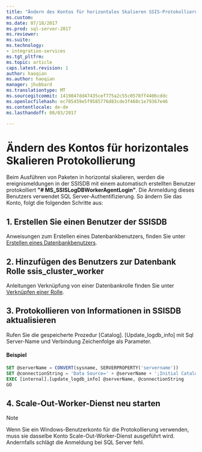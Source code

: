 ```yaml
---
title: "Ändern des Kontos für horizontales Skalieren SSIS-Protokollierung | Microsoft Docs"
ms.custom: 
ms.date: 07/18/2017
ms.prod: sql-server-2017
ms.reviewer: 
ms.suite: 
ms.technology:
- integration-services
ms.tgt_pltfrm: 
ms.topic: article
caps.latest.revision: 1
author: haoqian
ms.author: haoqian
manager: jhubbard
ms.translationtype: MT
ms.sourcegitcommit: 1419847dd47435cef775a2c55c0578ff4406cddc
ms.openlocfilehash: ec785459e5f9585776d83cde3f460c1e79367e46
ms.contentlocale: de-de
ms.lasthandoff: 08/03/2017

---
```

# <a name="change-the-account-for-scale-out-logging"></a>Ändern des Kontos für horizontales Skalieren Protokollierung
Beim Ausführen von Paketen in horizontal skalieren, werden die ereignismeldungen in der SSISDB mit einem automatisch erstellten Benutzer protokolliert **"# MS_SSISLogDBWorkerAgentLogin"**. Die Anmeldung dieses Benutzers verwendet SQL Server-Authentifizierung. So ändern Sie das Konto, folgt die folgenden Schritte aus:

## <a name="1-create-a-user-of-ssisdb"></a>1. Erstellen Sie einen Benutzer der SSISDB
Anweisungen zum Erstellen eines Datenbankbenutzers, finden Sie unter [Erstellen eines Datenbankbenutzers](../../relational-databases/security/authentication-access/create-a-database-user.md).

## <a name="2-add-the-user-to-database-role-ssisclusterworker"></a>2. Hinzufügen des Benutzers zur Datenbank Rolle ssis_cluster_worker

Anleitungen Verknüpfung von einer Datenbankrolle finden Sie unter [Verknüpfen einer Rolle](../../relational-databases/security/authentication-access/join-a-role.md).

## <a name="3-update-logging-information-in-ssisdb"></a>3. Protokollieren von Informationen in SSISDB aktualisieren
Rufen Sie die gespeicherte Prozedur [Catalog]. [Update_logdb_info] mit Sql Server-Name und Verbindung Zeichenfolge als Parameter.

#### <a name="example"></a>Beispiel
```sql
SET @serverName = CONVERT(sysname, SERVERPROPERTY('servername'))
SET @connectionString = 'Data Source=' + @serverName + ';Initial Catalog=SSISDB;Integrated Security=SSPI;'
EXEC [internal].[update_logdb_info] @serverName, @connectionString
GO
```

## <a name="4-restart-scale-out-worker-service"></a>4. Scale-Out-Worker-Dienst neu starten

> [!NOTE]
> Wenn Sie ein Windows-Benutzerkonto für die Protokollierung verwenden, muss sie dasselbe Konto Scale-Out-Worker-Dienst ausgeführt wird. Andernfalls schlägt die Anmeldung bei SQL Server fehl.
